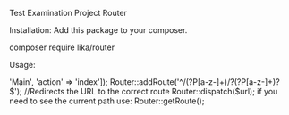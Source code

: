 Test Examination Project Router

Installation:
Add this package to your composer.

composer require lika/router

Usage:

<?php
require '../vendor/autoload.php';
use Lika\Router\Router;

$url = $_SERVER['REQUEST_URI'];

//Set namespase for your controllers:
Router::setControllerNamespace('App\Controllers\\');
//Set default routs:
Router::addRoute('^/$', ['controller' => 'Main', 'action' => 'index']);
Router::addRoute('^/(?P<controller>[a-z-]+)/?(?P<action>[a-z-]+)?$');
//Redirects the URL to the correct route
Router::dispatch($url);

if you need to see the current path use:
Router::getRoute();

